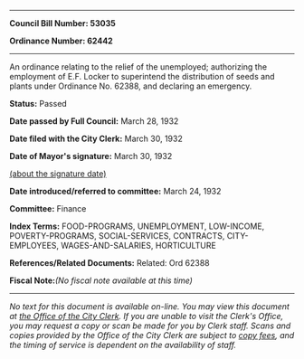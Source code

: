 

********

**Council Bill Number: 53035**
   
**Ordinance Number: 62442**
********

 An ordinance relating to the relief of the unemployed; authorizing the employment of E.F. Locker to superintend the distribution of seeds and plants under Ordinance No. 62388, and declaring an emergency.

**Status:** Passed
   
**Date passed by Full Council:** March 28, 1932
   
**Date filed with the City Clerk:** March 30, 1932
   
**Date of Mayor's signature:** March 30, 1932
   
[(about the signature date)](/~public/approvaldate.htm)
   
   
   
**Date introduced/referred to committee:** March 24, 1932
   
**Committee:** Finance
   
   
**Index Terms:** FOOD-PROGRAMS, UNEMPLOYMENT, LOW-INCOME, POVERTY-PROGRAMS, SOCIAL-SERVICES, CONTRACTS, CITY-EMPLOYEES, WAGES-AND-SALARIES, HORTICULTURE

**References/Related Documents:** Related: Ord 62388

**Fiscal Note:**_(No fiscal note available at this time)_
********

_No text for this document is available on-line. You may view this document at [the Office of the City Clerk](http://www.seattle.gov/leg/clerk/contactUs.htm). If you are unable to visit the Clerk's Office, you may request a copy or scan be made for you by Clerk staff. Scans and copies provided by the Office of the City Clerk are subject to [copy fees](http://clerk.seattle.gov/~public/clerkfees.htm), and the timing of service is dependent on the availability of staff._

